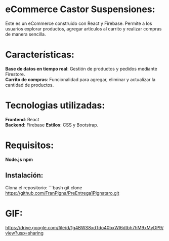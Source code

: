 # eCommerce Castor Suspensiones:

 Este es un eCommerce construido con React y Firebase. Permite a los usuarios explorar productos, agregar artículos al carrito y realizar compras de manera sencilla. 
 
 # Características: 
 
 **Base de datos en tiempo real**: Gestión de productos y pedidos mediante Firestore.  
 **Carrito de compras**: Funcionalidad para agregar, eliminar y actualizar la cantidad de productos.

# Tecnologias utilizadas:

 **Frontend**: React  
 **Backend**: Firebase 
 **Estilos**: CSS y Bootstrap. 
 
 # Requisitos:
 **Node.js** 
 **npm**  

## Instalación: 
 Clona el repositorio: ```bash 
 git clone https://github.com/FranPigna/PreEntrega1Pignataro.git

# GIF:
https://drive.google.com/file/d/1g4BWS8xdTdo40bxWI6dtbh7hM9xMyDP9/view?usp=sharing